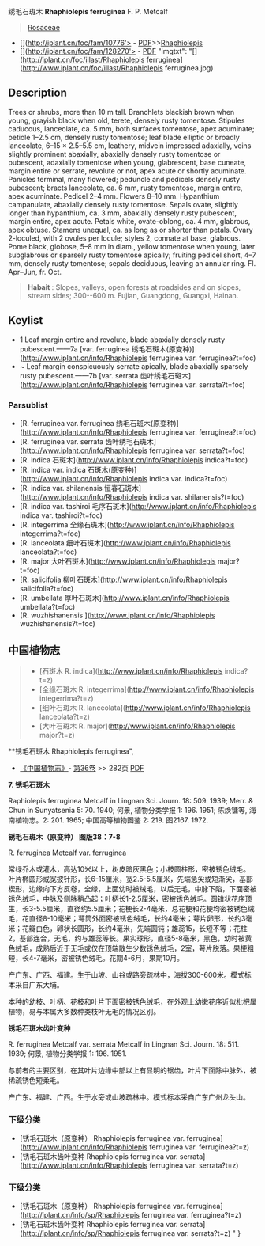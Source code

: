 绣毛石斑木 **Rhaphiolepis ferruginea** F. P. Metcalf

> [Rosaceae](http://www.iplant.cn/info/Rosaceae?t=foc)
* [](http://iplant.cn/foc/fam/10776'> - [PDF](http://iplant.cn/foc/pdf/Rosaceae.pdf)>>[Rhaphiolepis](http://www.iplant.cn/info/Rhaphiolepis?t=foc)
* [](http://iplant.cn/foc/fam/128270'> - [PDF](http://www.iplant.cn/foc/pdf/Rhaphiolepis.pdf)
  "imgtxt": "[](http://iplant.cn/foc/illast/Rhaphiolepis ferruginea](http://www.iplant.cn/foc/illast/Rhaphiolepis ferruginea.jpg)

## Description

Trees or shrubs, more than 10 m tall. Branchlets blackish brown when young, grayish black when old, terete, densely rusty tomentose. Stipules caducous, lanceolate, ca. 5 mm, both surfaces tomentose, apex acuminate; petiole 1–2.5 cm, densely rusty tomentose; leaf blade elliptic or broadly lanceolate, 6–15 × 2.5–5.5 cm, leathery, midvein impressed adaxially, veins slightly prominent abaxially, abaxially densely rusty tomentose or pubescent, adaxially tomentose when young, glabrescent, base cuneate, margin entire or serrate, revolute or not, apex acute or shortly acuminate. Panicles terminal, many flowered; peduncle and pedicels densely rusty pubescent; bracts lanceolate, ca. 6 mm, rusty tomentose, margin entire, apex acuminate. Pedicel 2–4 mm. Flowers 8–10 mm. Hypanthium campanulate, abaxially densely rusty tomentose. Sepals ovate, slightly longer than hypanthium, ca. 3 mm, abaxially densely rusty pubescent, margin entire, apex acute. Petals white, ovate-oblong, ca. 4 mm, glabrous, apex obtuse. Stamens unequal, ca. as long as or shorter than petals. Ovary 2-loculed, with 2 ovules per locule; styles 2, connate at base, glabrous. Pome black, globose, 5–8 mm in diam., yellow tomentose when young, later subglabrous or sparsely rusty tomentose apically; fruiting pedicel short, 4–7 mm, densely rusty tomentose; sepals deciduous, leaving an annular ring. Fl. Apr–Jun, fr. Oct.

> **Habait** : 
> Slopes, valleys, open forests at roadsides and on slopes, stream sides; 300--600 m. Fujian, Guangdong, Guangxi, Hainan.

## Keylist

* 1 Leaf margin entire and revolute, blade  abaxially densely rusty pubescent.——7a [var. ferruginea 绣毛石斑木(原变种)](http://www.iplant.cn/info/Rhaphiolepis ferruginea var. ferruginea?t=foc)
* ~ Leaf margin conspicuously serrate apically,  blade abaxially sparsely rusty pubescent.——7b [var. serrata 齿叶绣毛石斑木](http://www.iplant.cn/info/Rhaphiolepis ferruginea var. serrata?t=foc)

### Parsublist

* [R.  ferruginea var. ferruginea  绣毛石斑木(原变种)](http://www.iplant.cn/info/Rhaphiolepis ferruginea var. ferruginea?t=foc)
* [R.  ferruginea var. serrata  齿叶绣毛石斑木](http://www.iplant.cn/info/Rhaphiolepis ferruginea var. serrata?t=foc)
* [R.  indica  石斑木](http://www.iplant.cn/info/Rhaphiolepis indica?t=foc)
* [R.  indica var. indica  石斑木(原变种)](http://www.iplant.cn/info/Rhaphiolepis indica var. indica?t=foc)
* [R.  indica var. shilanensis  恒春石斑木](http://www.iplant.cn/info/Rhaphiolepis indica var. shilanensis?t=foc)
* [R.  indica var. tashiroi  毛序石斑木](http://www.iplant.cn/info/Rhaphiolepis indica var. tashiroi?t=foc)
* [R.  integerrima  全缘石斑木](http://www.iplant.cn/info/Rhaphiolepis integerrima?t=foc)
* [R.  lanceolata  细叶石斑木](http://www.iplant.cn/info/Rhaphiolepis lanceolata?t=foc)
* [R.  major  大叶石斑木](http://www.iplant.cn/info/Rhaphiolepis major?t=foc)
* [R.  salicifolia  柳叶石斑木](http://www.iplant.cn/info/Rhaphiolepis salicifolia?t=foc)
* [R.  umbellata  厚叶石斑木](http://www.iplant.cn/info/Rhaphiolepis umbellata?t=foc)
* [R.  wuzhishanensis  ](http://www.iplant.cn/info/Rhaphiolepis wuzhishanensis?t=foc)

## 中国植物志

> * [石斑木  R.  indica](http://www.iplant.cn/info/Rhaphiolepis indica?t=z)
> * [全缘石斑木  R.  integerrima](http://www.iplant.cn/info/Rhaphiolepis integerrima?t=z)
> * [细叶石斑木  R.  lanceolata](http://www.iplant.cn/info/Rhaphiolepis lanceolata?t=z)
> * [大叶石斑木  R.  major](http://www.iplant.cn/info/Rhaphiolepis major?t=z)

**锈毛石斑木 Rhaphiolepis ferruginea",

* [《中国植物志》](http://www.iplant.cn/frps)- [第36卷](http://www.iplant.cn/frps/vol/36) >> 282页 [PDF](http://www.iplant.cn/frps/pdf/36/282a.pdf)

**7. 锈毛石斑木**

Raphiolepis ferruginea Metcalf in Lingnan Sci. Journ. 18: 509. 1939; Merr. & Chun in Sunyatsenia 5: 70. 1940; 何景, 植物分类学报 1: 196. 1951; 陈焕镛等, 海南植物志。2: 201. 1965; 中国高等植物图鉴 2: 219. 图2167. 1972.

**锈毛石斑木（原变种） 图版38：7-8**

R. ferruginea Metcalf var. ferruginea

常绿乔木或灌木，高达10米以上，树皮暗灰黑色；小枝圆柱形，密被锈色绒毛。叶片椭圆形或宽披针形，长6-15厘米，宽2.5-5.5厘米，先端急尖或短渐尖，基部楔形，边缘向下方反卷，全缘，上面幼时被绒毛，以后无毛，中脉下陷，下面密被锈色绒毛，中脉及侧脉稍凸起；叶柄长1-2.5厘米，密被锈色绒毛。圆锥状花序顶生，长3-5.5厘米，直径约5.5厘米；花梗长2-4毫米，总花梗和花梗均密被锈色绒毛，花直径8-10毫米；萼筒外面密被锈色绒毛，长约4毫米；萼片卵形，长约3毫米；花瓣白色，卵状长圆形，长约4毫米，先端圆钝；雄蕊15，长短不等；花柱2，基部连合，无毛，约与雄蕊等长。果实球形，直径5-8毫米，黑色，幼时被黄色绒毛，成熟后近于无毛或仅在顶端散生少数锈色绒毛，2室，萼片脱落。果梗粗短，长4-7毫米，密被锈色绒毛。花期4-6月，果期10月。

产广东、广西、福建。生于山坡、山谷或路旁疏林中，海拔300-600米。模式标本采自广东大埔。

本种的幼枝、叶柄、花枝和叶片下面密被锈色绒毛，在外观上幼嫩花序近似枇杷属植物，易与本属大多数种类枝叶无毛的情况区别。

**锈毛石斑木齿叶变种**

R. ferruginea Metcalf var. serrata Metcalf in Lingnan Sci. Journ. 18: 511. 1939; 何景, 植物分类学报 1: 196. 1951.

与前者的主要区别，在其叶片边缘中部以上有显明的锯齿，叶片下面除中脉外，被稀疏锈色短柔毛。

产广东、福建、广西。生于水旁或山坡疏林中。模式标本采自广东广州龙头山。

### 下级分类
* [锈毛石斑木（原变种）  Rhaphiolepis ferruginea var. ferruginea](http://www.iplant.cn/info/Rhaphiolepis ferruginea var. ferruginea?t=z)
* [锈毛石斑木齿叶变种  Rhaphiolepis ferruginea var. serrata](http://www.iplant.cn/info/Rhaphiolepis ferruginea var. serrata?t=z)

### 下级分类
* [锈毛石斑木（原变种）  Rhaphiolepis ferruginea var. ferruginea](http://iplant.cn/info/sp/Rhaphiolepis ferruginea var. ferruginea?t=z)
* [锈毛石斑木齿叶变种  Rhaphiolepis ferruginea var. serrata](http://iplant.cn/info/sp/Rhaphiolepis ferruginea var. serrata?t=z)
"
}